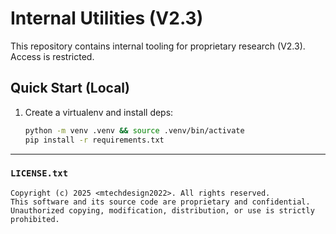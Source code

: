 # Internal Utilities (V2.3)

This repository contains internal tooling for proprietary research (V2.3). Access is restricted.

## Quick Start (Local)
1) Create a virtualenv and install deps:
   ```bash
   python -m venv .venv && source .venv/bin/activate
   pip install -r requirements.txt

---

### `LICENSE.txt`
```text
Copyright (c) 2025 <mtechdesign2022>. All rights reserved.
This software and its source code are proprietary and confidential.
Unauthorized copying, modification, distribution, or use is strictly prohibited.
